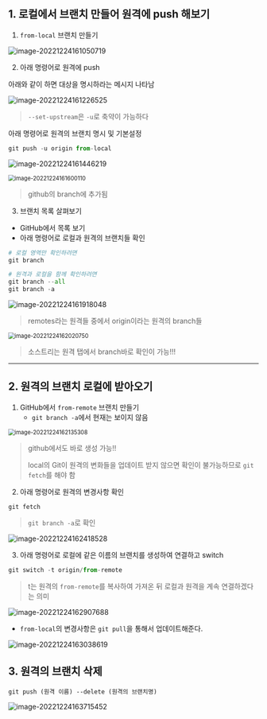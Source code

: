 ## 1. 로컬에서 브랜치 만들어 원격에 push 해보기

1. `from-local` 브랜치 만들기

![image-20221224161050719](assets/image-20221224161050719.png)

2. 아래 명령어로 원격에 push

아래와 같이 하면 대상을 명시하라는 메시지 나타남

![image-20221224161226525](assets/image-20221224161226525.png)

> `--set-upstream`은 `-u`로 축약이 가능하다

아래 명령어로 원격의 브랜치 명시 및 기본설정

```python
git push -u origin from-local
```

![image-20221224161446219](assets/image-20221224161446219.png)

<img src="assets/image-20221224161600110.png" alt="image-20221224161600110" style="zoom:80%;" />

> github의 branch에 추가됨

3. 브랜치 목록 살펴보기

- GitHub에서 목록 보기
- 아래 명령어로 로컬과 원격의 브랜치들 확인

```python
# 로컬 영역만 확인하려면
git branch

# 원격과 로컬을 함께 확인하려면
git branch --all
git branch -a
```

![image-20221224161918048](assets/image-20221224161918048.png)

> remotes라는 원격들 중에서 origin이라는 원격의 branch들

<img src="assets/image-20221224162020750.png" alt="image-20221224162020750" style="zoom:80%;" />

> 소스트리는 원격 탭에서 branch바로 확인이 가능!!!



---



## 2. 원격의 브랜치 로컬에 받아오기

1. GitHub에서 `from-remote` 브랜치 만들기
   - `git branch -a`에서 현재는 보이지 않음

<img src="assets/image-20221224162135308.png" alt="image-20221224162135308" style="zoom:80%;" />

> github에서도 바로 생성 가능!!
>
> local의 Git이 원격의 변화들을 업데이트 받지 않으면 확인이 불가능하므로 `git fetch`를 해야 함

2. 아래 명령어로 원격의 변경사항 확인

```
git fetch
```

>  `git branch -a`로 확인

![image-20221224162418528](assets/image-20221224162418528.png)

3. 아래 명령어로 로컬에 같은 이름의 브랜치를 생성하여 연결하고 switch

```python
git switch -t origin/from-remote
```

> t는 원격의 `from-remote`를 복사하여 가져온 뒤 로컬과 원격을 계속 연결하겠다는 의미

![image-20221224162907688](assets/image-20221224162907688.png)

- `from-local`의 변경사항은 `git pull`을 통해서 업데이트해준다.

![image-20221224163038619](assets/image-20221224163038619.png)



## 3. 원격의 브랜치 삭제

```
git push (원격 이름) --delete (원격의 브랜치명)
```

![image-20221224163715452](assets/image-20221224163715452.png)